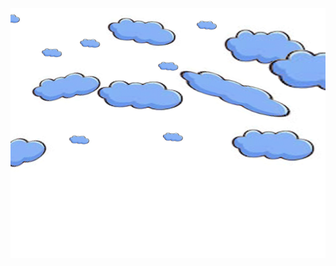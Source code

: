 <div style="position: relative;
    width: 100%;
    height: 0;
    padding-top: calc(100% * (100 / 300))">
  <img  width=100% height=400px src="aeroplane.gif">
</div>



<h2 align="middle">Hello world!✌
<img src="https://steamuserimages-a.akamaihd.net/ugc/244710630325715238/DBF2154CE721814E9B0F8C6B14D1578A92A3F7B1/?imw=5000&imh=5000&ima=fit&impolicy=Letterbox&imcolor=%23000000&letterbox=false" align="right" width="35%" hight="40%"/>
</h2>

## Hi there 👋

<!--
**RohanElaz/RohanElaz** is a ✨ _special_ ✨ repository because its `README.md` (this file) appears on your GitHub profile.

Here are some ideas to get you started:

- 🔭 I’m currently working on ...
- 🌱 I’m currently learning ...
- 👯 I’m looking to collaborate on ...
- 🤔 I’m looking for help with ...
- 💬 Ask me about ...
- 📫 How to reach me: ...
- 😄 Pronouns: ...
- ⚡ Fun fact: ...
-->
